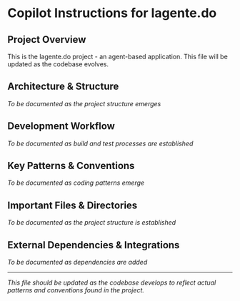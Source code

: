 # Copilot Instructions for lagente.do

## Project Overview
This is the lagente.do project - an agent-based application. This file will be updated as the codebase evolves.

## Architecture & Structure
*To be documented as the project structure emerges*

## Development Workflow
*To be documented as build and test processes are established*

## Key Patterns & Conventions
*To be documented as coding patterns emerge*

## Important Files & Directories
*To be documented as the project structure is established*

## External Dependencies & Integrations
*To be documented as dependencies are added*

---

*This file should be updated as the codebase develops to reflect actual patterns and conventions found in the project.*
